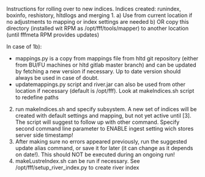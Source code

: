 Instructions for rolling over to new indices. Indices created: runindex, boxinfo, reshistory, hltdlogs and merging
1. 
a) Use from current location if no adjustments to mapping or index settings are needed
b) OR copy this directory (installed wit RPM as /opt/fff/tools/mapper) to another location (until fffmeta RPM provides updates)

In case of 1b):
 - mappings.py is a copy from mappings file from hltd git repository (either from BU/FU machines or hltd gitlab master branch) and can be updated by fetching a new version if necessary. Up to date version should always be used in case of doubt.
 - updatemappings.py script and river.jar can also be used from other location if necessary (default is /opt/fff). Look at makeIndices.sh script to redefine paths
2. run makeIndices.sh and specify subsystem. A new set of indices will be created with default settings and mapping, but not yet active until [3]. The script will suggest to follow up with other command. Specify second command line parameter to ENABLE ingest setting wich stores server side timestamp!
3. After making sure no errors appeared previously, run the suggested update alias command, or save it for later (it can change as it depends on date!). This should NOT be executed during an ongoing run!
4. makeLustreIndex.sh can be run if necessary. See /opt/fff/setup_river_index.py to create river index

